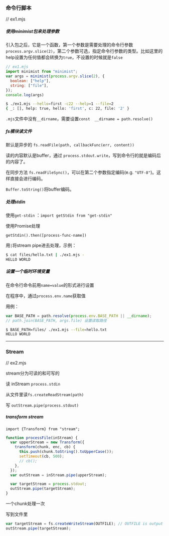 ### 命令行脚本

// ex1.mjs

##### 使用minimist包来处理参数

引入包之后，它是一个函数，第一个参数是需要处理的命令行参数`process.argv.slice(2)`，第二个参数可选，指定命令行参数的类型。比如这里的help设置为任何值都会转换为`true`，不设置的时候就是`false`

```javascript
// ex1.mjs
import minimist from "minimist";
var args = minimist(process.argv.slice(2), {
  boolean: ["help"],
  string: ["file"],
});
console.log(args)
```

```bash
$ ./ex1.mjs --hello=first -c22 --help=1 --file=2
{ _: [], help: true, hello: 'first', c: 22, file: '2' }
```



`.mjs`文件中没有`__dirname`，需要设置`const  __dirname = path.resolve()`



##### fs模块读文件

默认是异步的 `fs.readFile(path, callbackFunc(err, content))`

读的内容默认是buffer，通过 `process.stdout.write`，写到命令行的就是编码后的内容了。

在同步方法 `fs.readFileSync()`，可以在第二个参数指定编码(e.g. `"UTF-8"`)。这样直接会进行编码。

`Buffer.toString()`将buffer编码。

##### 处理stdin

使用`get-stdin` ：`import getStdin from "get-stdin"`

使用Promise处理

`getStdin().then([process-func-name])`

用`|`将stream pipe进去处理，示例： 

```bash
$ cat files/hello.txt | ./ex1.mjs -
HELLO WORLD
```

##### 设置一个临时环境变量

在命令行命令前用`name=value`的形式进行设置

在程序中，通过`process.env.name`获取值

用例：

```javascript
var BASE_PATH = path.resolve(process.env.BASE_PATH || __dirname);
// path.join(BASE_PATH, args.file) 设置读取路径
```

```bash
$ BASE_PATH=files/ ./ex1.mjs --file=hello.txt
HELLO WORLD
```

---

### Stream

// ex2.mjs



stream分为可读的和可写的



读 inStream `process.stdin`

从文件里读`fs.createReadStream(path)`

写 `outStream.pipe(process.stdout)`

##### transform stream

`import {Transform} from "stream";`

```javascript
function processFile(inStream) {
  var upperStream = new Transform({
    transform(chunk, enc, cb) {
      this.push(chunk.toString().toUpperCase());
      setTimeout(cb, 500);
      // cb();
    },
  });
  var outStream = inStream.pipe(upperStream);

  var targetStream = process.stdout;
  outStream.pipe(targetStream);
}
```

一个chunk处理一次



写到文件里

```javascript
var targetStream = fs.createWriteStream(OUTFILE); // OUTFILE is output file path
outStream.pipe(targetStream);
```

